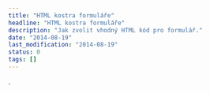 ```yaml
---
title: "HTML kostra formuláře"
headline: "HTML kostra formuláře"
description: "Jak zvolit vhodný HTML kód pro formulář."
date: "2014-08-19"
last_modification: "2014-08-19"
status: 0
tags: []
---
```


.